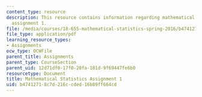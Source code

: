 ```yaml
---
content_type: resource
description: This resource contains information regarding mathematical statistics,
  assignment 1.
file: /media/courses/18-655-mathematical-statistics-spring-2016/b47412718c7d216ccded16b89ff664cd_MIT18_655S16_ProblemSet_1.pdf
file_type: application/pdf
learning_resource_types:
- Assignments
ocw_type: OCWFile
parent_title: Assignments
parent_type: CourseSection
parent_uid: 12d71df0-17f0-20fa-181d-9f69447fe6b0
resourcetype: Document
title: Mathematical Statistics Assignment 1
uid: b4741271-8c7d-216c-cded-16b89ff664cd
---
```

